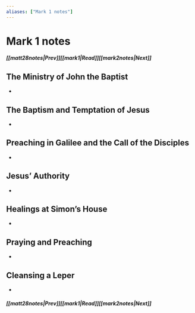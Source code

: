 ```yaml
---
aliases: ["Mark 1 notes"]
---
```

# Mark 1 notes
##### <span class=arrow-left></span>[[matt28notes|Prev]]<span class=navigation-separator></span>[[mark1|Read]]<span class=navigation-separator></span>[[mark2notes|Next]]<span class=arrow-right></span>
## The Ministry of John the Baptist
- 
## The Baptism and Temptation of Jesus
- 
## Preaching in Galilee and the Call of the Disciples
- 
## Jesus’ Authority
- 
## Healings at Simon’s House
- 
## Praying and Preaching
- 
## Cleansing a Leper
- 
##### <span class=arrow-left></span>[[matt28notes|Prev]]<span class=navigation-separator></span>[[mark1|Read]]<span class=navigation-separator></span>[[mark2notes|Next]]<span class=arrow-right></span>